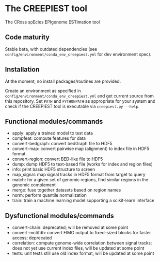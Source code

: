 # The CREEPIEST tool

The CRoss spEcies EPIgenome ESTimation tool

## Code maturity

Stable beta, with outdated dependencies (see `config/environment/conda_env_creepiest.yml` for dev environment spec).

## Installation

At the moment, no install packages/routines are provided.

Create an environment as specified in `config/environment/conda_env_creepiest.yml` and
get current source from this repository. Set `PATH` and `PYTHONPATH` as appropriate
for your system and check if the CREEPIEST tool is executable via `creepiest.py --help`.

## Functional modules/commands

- apply: apply a trained model to test data
- compfeat: compute features for data
- convert-bedgraph: convert bedGraph file to HDF5
- convert-map: convert pairwise map (alignment) to index file in HDF5 format
- convert-region: convert BED-like file to HDF5
- dump: dump HDF5 to text-based file (works for index and region files)
- info: print basic HDF5 structure to screen
- map_signal: map signal tracks in HDF5 format from target to query
- match: for a given set of genomic regions, find similar regions in the genomic complement
- merge: fuse together datasets based on region names
- norm: perform quantile normalization
- train: train a machine learning model supporting a scikit-learn interface

## Dysfunctional modules/commands

- convert-chain: deprecated; will be removed at some point
- convert-motifdb: convert FIMO output to fixed-sized blocks for faster access; deprecated
- correlation: compute genome-wide correlation between signal tracks; does not yet use current index files, will
 be updated at some point
- tests: unit tests still use old index format, will be updated at some point
